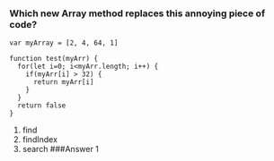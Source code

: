 ### Which new Array method replaces this annoying piece of code?

```
var myArray = [2, 4, 64, 1]

function test(myArr) {
  for(let i=0; i<myArr.length; i++) {
    if(myArr[i] > 32) {
      return myArr[i]
    }
  }
  return false
}
```

1. find
2. findIndex
3. search
###Answer
1
